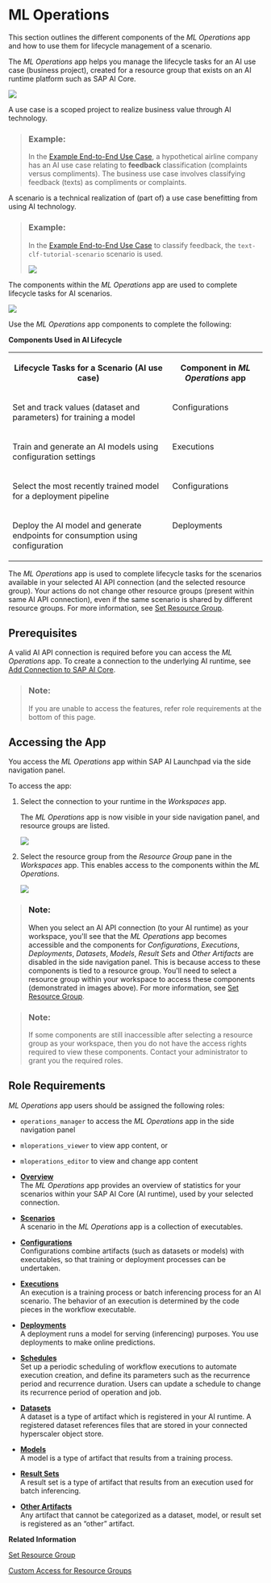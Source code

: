 <!-- loiodf78271186f64e90ad9e34ce01b414b3 -->

# ML Operations

This section outlines the different components of the *ML Operations* app and how to use them for lifecycle management of a scenario.



The *ML Operations* app helps you manage the lifecycle tasks for an AI use case \(business project\), created for a resource group that exists on an AI runtime platform such as SAP AI Core.



![](images/AI_Use_Case_Realized_by_Scenario_4471eab.png)

A use case is a scoped project to realize business value through AI technology.

> ### Example:  
> In the [Example End-to-End Use Case](example-end-to-end-use-case-80e56fc.md), a hypothetical airline company has an AI use case relating to **feedback** classification \(complaints versus compliments\). The business use case involves classifying feedback \(texts\) as compliments or complaints.

A scenario is a technical realization of \(part of\) a use case benefitting from using AI technology.

> ### Example:  
> In the [Example End-to-End Use Case](example-end-to-end-use-case-80e56fc.md) to classify feedback, the `text-clf-tutorial-scenario` scenario is used.
> 
> ![](images/Scenarios_List_9658d02.png)

The components within the *ML Operations* app are used to complete lifecycle tasks for AI scenarios.

![](images/ML_Operations_75df03c.png)

Use the *ML Operations* app components to complete the following:

**Components Used in AI Lifecycle**


<table>
<tr>
<th valign="top">

Lifecycle Tasks for a Scenario \(AI use case\)

</th>
<th valign="top">

Component in *ML Operations* app

</th>
</tr>
<tr>
<td valign="top">

Set and track values \(dataset and parameters\) for training a model

</td>
<td valign="top">

Configurations

</td>
</tr>
<tr>
<td valign="top">

Train and generate an AI models using configuration settings

</td>
<td valign="top">

Executions

</td>
</tr>
<tr>
<td valign="top">

Select the most recently trained model for a deployment pipeline

</td>
<td valign="top">

Configurations

</td>
</tr>
<tr>
<td valign="top">

Deploy the AI model and generate endpoints for consumption using configuration

</td>
<td valign="top">

Deployments

</td>
</tr>
</table>

The *ML Operations* app is used to complete lifecycle tasks for the scenarios available in your selected AI API connection \(and the selected resource group\). Your actions do not change other resource groups \(present within same AI API connection\), even if the same scenario is shared by different resource groups. For more information, see [Set Resource Group](set-resource-group-0c07728.md#loio0c077289f29d4147921fb07ab0f68b7f).



<a name="loiodf78271186f64e90ad9e34ce01b414b3__section_jmx_vxk_wqb"/>

## Prerequisites

A valid AI API connection is required before you can access the *ML Operations* app. To create a connection to the underlying AI runtime, see [Add Connection to SAP AI Core](add-connection-to-sap-ai-core-71dfe2c.md).

> ### Note:  
> If you are unable to access the features, refer role requirements at the bottom of this page.



<a name="loiodf78271186f64e90ad9e34ce01b414b3__section_r1r_rxk_wqb"/>

## Accessing the App

You access the *ML Operations* app within SAP AI Launchpad via the side navigation panel.

To access the app:

1.  Select the connection to your runtime in the *Workspaces* app.

    The *ML Operations* app is now visible in your side navigation panel, and resource groups are listed.

    ![](images/ML_Operations_-_View_1_9827bde.png)

2.  Select the resource group from the *Resource Group* pane in the *Workspaces* app. This enables access to the components within the *ML Operations*.

    ![](images/ML_Operations_-_View_2_7d311c1.png)


> ### Note:  
> When you select an AI API connection \(to your AI runtime\) as your workspace, you'll see that the *ML Operations* app becomes accessible and the components for *Configurations*, *Executions*, *Deployments*, *Datasets*, *Models*, *Result Sets* and *Other Artifacts* are disabled in the side navigation panel. This is because access to these components is tied to a resource group. You'll need to select a resource group within your workspace to access these components \(demonstrated in images above\). For more information, see [Set Resource Group](set-resource-group-0c07728.md#loio0c077289f29d4147921fb07ab0f68b7f).

> ### Note:  
> If some components are still inaccessible after selecting a resource group as your workspace, then you do not have the access rights required to view these components. Contact your administrator to grant you the required roles.



<a name="loiodf78271186f64e90ad9e34ce01b414b3__section_rjt_xxk_wqb"/>

## Role Requirements

*ML Operations* app users should be assigned the following roles:

-   `operations_manager` to access the *ML Operations* app in the side navigation panel

-   `mloperations_viewer` to view app content, or

-   `mloperations_editor` to view and change app content


-   **[Overview](overview-cd1387d.md "The ML
                                    Operations app
		provides an overview of  statistics for your scenarios within your SAP AI Core (AI runtime),
		used by your selected connection.")**  
The *ML Operations* app provides an overview of statistics for your scenarios within your SAP AI Core \(AI runtime\), used by your selected connection.
-   **[Scenarios](scenarios-e60f102.md "A scenario in the ML
                                    Operations app is a
		collection of executables. ")**  
A scenario in the *ML Operations* app is a collection of executables.
-   **[Configurations](configurations-3c9d504.md "Configurations combine artifacts (such as datasets or models) with executables, so that training or deployment processes can be
		undertaken.")**  
Configurations combine artifacts \(such as datasets or models\) with executables, so that training or deployment processes can be undertaken.
-   **[Executions](executions-6a6afd5.md "An execution is a training process or batch inferencing process for an AI scenario. The
		behavior of an execution is determined by the code pieces in the workflow
		executable.")**  
An execution is a training process or batch inferencing process for an AI scenario. The behavior of an execution is determined by the code pieces in the workflow executable.
-   **[Deployments](deployments-0543c2c.md "A deployment runs a model for serving (inferencing) purposes. You use deployments to make online predictions.")**  
A deployment runs a model for serving \(inferencing\) purposes. You use deployments to make online predictions.
-   **[Schedules](schedules-06a6cde.md "Set up a periodic scheduling of workflow executions to automate execution creation, and define its parameters such as the recurrence
		period and recurrence duration. Users can update a schedule to change its recurrence period of operation and job.")**  
Set up a periodic scheduling of workflow executions to automate execution creation, and define its parameters such as the recurrence period and recurrence duration. Users can update a schedule to change its recurrence period of operation and job.
-   **[Datasets](datasets-e299ed5.md " A dataset is a type of artifact which is registered in your AI runtime. A registered dataset references files that are stored in your
		connected hyperscaler object store.")**  
 A dataset is a type of artifact which is registered in your AI runtime. A registered dataset references files that are stored in your connected hyperscaler object store.
-   **[Models](models-aba8797.md "A model is a type of artifact that results from a training process. ")**  
A model is a type of artifact that results from a training process.
-   **[Result Sets](result-sets-cc7bacc.md "A result set is a type of artifact that results from an execution used for batch inferencing. ")**  
A result set is a type of artifact that results from an execution used for batch inferencing.
-   **[Other Artifacts](other-artifacts-fae21be.md "Any artifact that cannot be categorized as a dataset, model, or result set is registered as an
			“other”
		artifact.")**  
Any artifact that cannot be categorized as a dataset, model, or result set is registered as an “other” artifact.

**Related Information**  


[Set Resource Group](set-resource-group-0c07728.md#loio0c077289f29d4147921fb07ab0f68b7f "You select a connection and resource group so that you can complete tasks within the ML Operations app.")

[Custom Access for Resource Groups](custom-access-for-resource-groups-19e3932.md "You can selectively control users' access to resource groups (within an AI runtime connection) in SAP AI Launchpad.")


